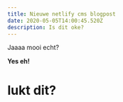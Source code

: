 ```yaml
---
title: Nieuwe netlify cms blogpost
date: 2020-05-05T14:00:45.520Z
description: Is dit oke?
---
```

Jaaaa mooi echt?

**Yes eh!**



# lukt dit?